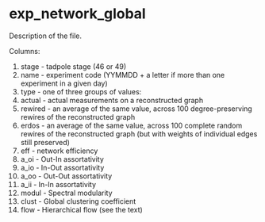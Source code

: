 # exp_network_global

Description of the file.

Columns: 

1. stage - tadpole stage (46 or 49)
1. name - experiment code (YYMMDD + a letter if more than one experiment in a given day)
1. type - one of three groups of values:
  1. actual - actual measurements on a reconstructed graph
  2. rewired - an average of the same value, across 100 degree-preserving rewires of the reconstructed graph
  3. erdos - an average of the same value, across 100 complete random rewires of the reconstructed graph (but with weights of individual edges still preserved)
1. eff - network efficiency
1. a_oi - Out-In assortativity
1. a_io - In-Out assortativity
1. a_oo - Out-Out assortativity
1. a_ii - In-In assortativity
1. modul - Spectral modularity
1. clust - Global clustering coefficient
1. flow - Hierarchical flow (see the text)